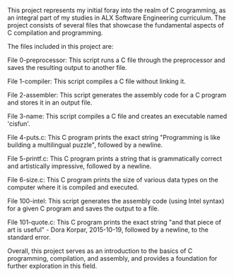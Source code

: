 This project represents my initial foray into the realm of C programming, as an integral part of my studies in ALX Software Engineering curriculum. The project consists of several files that showcase the fundamental aspects of C compilation and programming.

The files included in this project are:

File 0-preprocessor: This script runs a C file through the preprocessor and saves the resulting output to another file.

File 1-compiler: This script compiles a C file without linking it.

File 2-assembler: This script generates the assembly code for a C program and stores it in an output file.

File 3-name: This script compiles a C file and creates an executable named 'cisfun'.

File 4-puts.c: This C program prints the exact string "Programming is like building a multilingual puzzle", followed by a newline.

File 5-printf.c: This C program prints a string that is grammatically correct and artistically impressive, followed by a newline.

File 6-size.c: This C program prints the size of various data types on the computer where it is compiled and executed.

File 100-intel: This script generates the assembly code (using Intel syntax) for a given C program and saves the output to a file.

File 101-quote.c: This C program prints the exact string "and that piece of art is useful" - Dora Korpar, 2015-10-19, followed by a newline, to the standard error.

Overall, this project serves as an introduction to the basics of C programming, compilation, and assembly, and provides a foundation for further exploration in this field.
